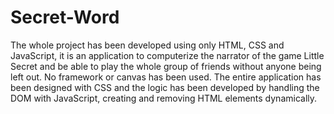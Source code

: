 # Secret-Word
The whole project has been developed using only HTML, CSS and JavaScript, it is an application to computerize the narrator of the game Little Secret and be able to play the whole group of friends without anyone being left out. No framework or canvas has been used. The entire application has been designed with CSS and the logic has been developed by handling the DOM with JavaScript, creating and removing HTML elements dynamically.
